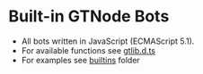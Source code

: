 # Built-in GTNode Bots
 * All bots written in JavaScript (ECMAScript 5.1).
 * For available functions see [gtlib.d.ts](https://github.com/gamarjoba-team/gtbots/blob/main/gtlib.d.ts)
 * For examples see [builtins](https://github.com/gamarjoba-team/gtbots/tree/main/builtins) folder
 
